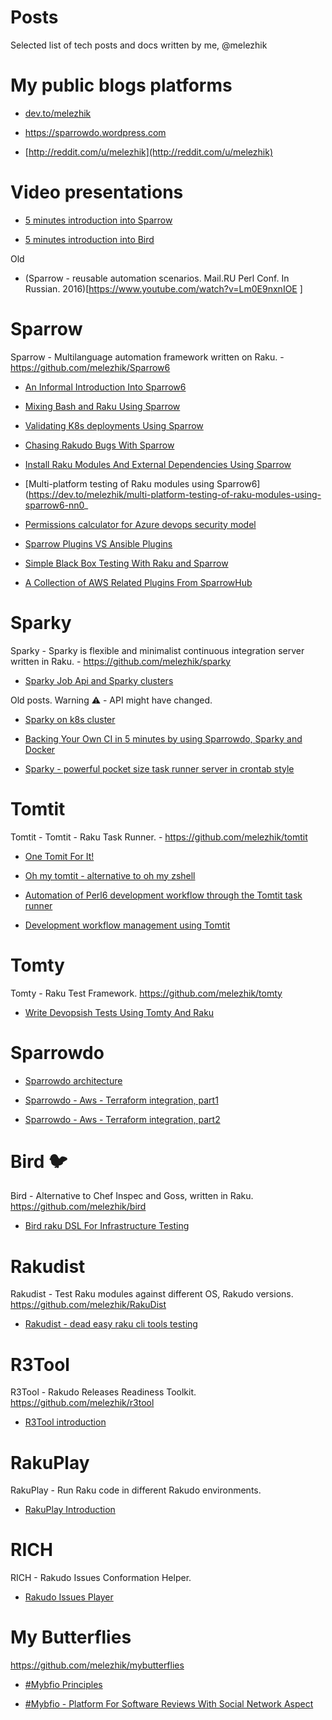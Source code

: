 # Posts

Selected list of tech posts and docs written by me, @melezhik 

# My public blogs platforms

* [dev.to/melezhik](https://dev.to/melezhik)

* https://sparrowdo.wordpress.com

* [http://reddit.com/u/melezhik](http://reddit.com/u/melezhik)


# Video presentations

* [5 minutes introduction into Sparrow](https://conf.raku.org/talk/164)

* [5 minutes introduction into Bird](https://conf.raku.org/talk/165)

Old

* (Sparrow - reusable automation scenarios. Mail.RU Perl Conf. In Russian. 2016)[https://www.youtube.com/watch?v=Lm0E9nxnIOE ]
 
# Sparrow 

Sparrow - Multilanguage automation framework written on Raku. - https://github.com/melezhik/Sparrow6

* [An Informal Introduction Into Sparrow6](https://dev.to/melezhik/informal-introduction-into-sparrow6-40pa)

* [Mixing Bash and Raku Using Sparrow](https://raku-advent.blog/2020/12/07/mixing-bash-and-raku-using-sparrow/)

* [Validating K8s deployments Using Sparrow](https://dev.to/melezhik/validating-k8s-deployments-using-sparrow-5f3f)

* [Chasing Rakudo Bugs With Sparrow](https://sparrowdo.wordpress.com/2020/12/18/chasing-rakudo-bugs-with-sparrow/)

* [Install Raku Modules And External Dependencies Using Sparrow](https://sparrowdo.wordpress.com/2020/06/22/install-raku-modules-and-external-dependencies-using-sparrow/)

* [Multi-platform testing of Raku modules using Sparrow6](https://dev.to/melezhik/multi-platform-testing-of-raku-modules-using-sparrow6-nn0_

* [Permissions calculator for Azure devops security model](https://dev.to/melezhik/permissions-calculator-for-azure-devops-security-model-pll) 

* [Sparrow Plugins VS Ansible Plugins](https://sparrowdo.wordpress.com/2017/01/20/sparrow-plugins-vs-ansible-modules/)

* [Simple Black Box Testing With Raku and Sparrow](https://dev.to/melezhik/simple-blackbox-testing-with-raku-and-sparrow6-g32)

* [A Collection of AWS Related Plugins From SparrowHub](https://dev.to/melezhik/a-collection-of-aws-related-plugins-from-sparrowhub-5li)


# Sparky

Sparky - Sparky is flexible and minimalist continuous integration server written in Raku. - https://github.com/melezhik/sparky

* [Sparky Job Api and Sparky clusters](https://github.com/melezhik/sparky#job-api)

Old posts. Warning ⚠️ - API might have changed.

* [Sparky on k8s cluster](https://sparrowdo.wordpress.com/2020/12/15/sparky-on-k8s-cluster/)

* [Backing Your Own CI in 5 minutes by using Sparrowdo, Sparky and Docker](https://dev.to/melezhik/backing-your-own-ci-in-5-minutes-by-using-sparrowdo-sparky-and-docker-3ap)

* [Sparky - powerful pocket size task runner server in crontab style](https://dev.to/melezhik/sparky---powerful-pocket-size-task-runner-server-in-crontab-style-2ed5)


# Tomtit

Tomtit - Tomtit - Raku Task Runner. - https://github.com/melezhik/tomtit

* [One Tomit For It!](https://dev.to/melezhik/one-tomtit-for-it--1j3f)

* [Oh my tomtit - alternative to oh my zshell](https://dev.to/melezhik/oh-my-tomtit-alternative-to-oh-my-zshell-written-on-raku-4oc5)

* [Automation of Perl6 development workflow through the Tomtit task runner](https://dev.to/melezhik/automation-of-perl6-development-workflow-through-the-tomtit-task-runner-10jj)

* [Development workflow management using Tomtit](https://dev.to/melezhik/development-workflow-management-using-tomtit-44m4)

# Tomty

Tomty - Raku Test Framework. https://github.com/melezhik/tomty

* [Write Devopsish Tests Using Tomty And Raku](https://dev.to/melezhik/write-devopsish-tests-using-tomty-and-raku-2fl2)

 
# Sparrowdo

* [Sparrowdo architecture](https://github.com/melezhik/sparrowdo#sparrowdo-workflow)

* [Sparrowdo - Aws - Terraform integration, part1](https://github.com/melezhik/sparrowdo/blob/master/doc/sparky-integration.md)

* [Sparrowdo - Aws - Terraform integration, part2](https://sparrowdo.wordpress.com/2020/07/16/rakuops-issue-2/)

# Bird 🐦 

Bird - Alternative to Chef Inspec and Goss, written in Raku. https://github.com/melezhik/bird

* [Bird raku DSL For Infrastructure Testing](https://dev.to/melezhik/bird-raku-dsl-for-infrastructure-testing-1hph)


# Rakudist 

Rakudist - Test Raku modules against different OS, Rakudo versions. https://github.com/melezhik/RakuDist 

 * [Rakudist - dead easy raku cli tools testing](https://sparrowdo.wordpress.com/2020/06/06/rakudist-dead-easy-raku-cli-tools-testing/)
 
 
 # R3Tool
 
 R3Tool - Rakudo Releases Readiness Toolkit. https://github.com/melezhik/r3tool 
 
 * [R3Tool introduction](https://github.com/melezhik/r3tool)
  
 # RakuPlay 
 
 RakuPlay - Run Raku code in different Rakudo environments.
 
 * [RakuPlay Introduction](https://sparrowdo.wordpress.com/2020/11/19/rakuplay-introduction/)
 
 # RICH
 
 RICH - Rakudo Issues Conformation Helper.
 
 * [Rakudo Issues Player](https://sparrowdo.wordpress.com/2020/12/03/rakudo-issues-player/)
 
 
 # My Butterflies
 
 https://github.com/melezhik/mybutterflies
 
* [#Mybfio Principles](https://dev.to/melezhik/my-butterflies-independent-software-reviews-1f9h) 

* [#Mybfio - Platform For Software Reviews With Social Network Aspect](https://news.ycombinator.com/item?id=28870006)
 

